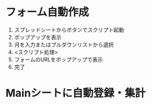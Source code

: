 # フォーム自動作成
1. スプレッドシートからボタンでスクリプト起動
1. ポップアップを表示
1. 月を入力またはプルダウンリストから選択
1. <スクリプト処理>
1. フォームのURLをポップアップで表示
1. 完了

# Mainシートに自動登録・集計
